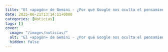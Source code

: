 ```yaml
---
title: "El «apagón» de Gemini - ¿Por qué Google nos oculta el pensamiento de su IA?"
date: 2025-06-21T13:14:11+0000
categories: [Noticias]
tags: []
cover:
  image: "/images/noticias/"
  alt: "El «apagón» de Gemini - ¿Por qué Google nos oculta el pensamiento de su IA?"
  hidden: false
---
```



